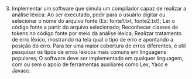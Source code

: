 3. Implementar um software que simula um compilador capaz de realizar a análise léxica: Ao ser executado, pedir para o usuário digitar ou selecionar o nome do arquivo fonte (Ex: 
fonte1.txt, fonte2.txt);
 Ler o código fonte a partir do arquivo selecionado;
 Reconhecer classes de tokens no código fonte por meio da análise léxica;
Realizar tratamento de erro léxico, mostrando na tela qual o tipo de erro e apontando a posição do erro. Para ter uma maior cobertura de erros diferentes, é útil pesquisar os 
tipos de erros léxicos mais comuns em linguagens populares;
O software deve ser implementado em qualquer linguagem, com ou sem o apoio de ferramentas auxiliares como Lex, Yacc e Javacc.
